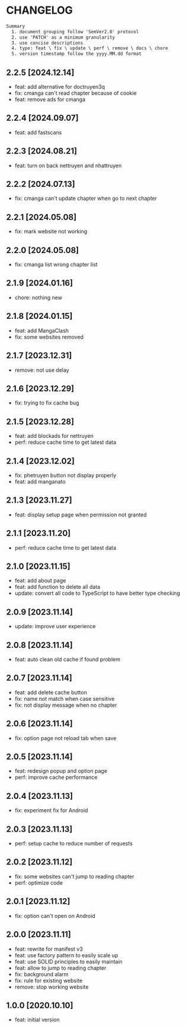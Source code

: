 # CHANGELOG

```txt
Summary
  1. document grouping follow 'SemVer2.0' protocol
  2. use 'PATCH' as a minimum granularity
  3. use concise descriptions
  4. type: feat \ fix \ update \ perf \ remove \ docs \ chore
  5. version timestamp follow the yyyy.MM.dd format
```

## 2.2.5 [2024.12.14]

- feat: add alternative for doctruyen3q
- fix: cmanga can't read chapter because of cookie
- feat: remove ads for cmanga

## 2.2.4 [2024.09.07]

- feat: add fastscans

## 2.2.3 [2024.08.21]

- feat: turn on back nettruyen and nhattruyen

## 2.2.2 [2024.07.13]

- fix: cmanga can't update chapter when go to next chapter

## 2.2.1 [2024.05.08]

- fix: mark website not working

## 2.2.0 [2024.05.08]

- fix: cmanga list wrong chapter list

## 2.1.9 [2024.01.16]

- chore: nothing new

## 2.1.8 [2024.01.15]

- feat: add MangaClash
- fix: some websites removed

## 2.1.7 [2023.12.31]

- remove: not use delay

## 2.1.6 [2023.12.29]

- fix: trying to fix cache bug

## 2.1.5 [2023.12.28]

- feat: add blockads for nettruyen
- perf: reduce cache time to get latest data

## 2.1.4 [2023.12.02]

- fix: phetruyen button not display properly
- feat: add manganato

## 2.1.3 [2023.11.27]

- feat: display setup page when permission not granted

## 2.1.1 [2023.11.20]

- perf: reduce cache time to get latest data

## 2.1.0 [2023.11.15]

- feat: add about page
- feat: add function to delete all data
- update: convert all code to TypeScript to have better type checking

## 2.0.9 [2023.11.14]

- update: improve user experience

## 2.0.8 [2023.11.14]

- feat: auto clean old cache if found problem

## 2.0.7 [2023.11.14]

- feat: add delete cache button
- fix: name not match when case sensitive
- fix: not display message when no chapter

## 2.0.6 [2023.11.14]

- fix: option page not reload tab when save

## 2.0.5 [2023.11.14]

- feat: redesign popup and option page
- perf: improve cache performance

## 2.0.4 [2023.11.13]

- fix: experiment fix for Android

## 2.0.3 [2023.11.13]

- perf: setup cache to reduce number of requests

## 2.0.2 [2023.11.12]

- fix: some websites can't jump to reading chapter
- perf: optimize code

## 2.0.1 [2023.11.12]

- fix: option can't open on Android

## 2.0.0 [2023.11.11]

- feat: rewrite for manifest v3
- feat: use factory pattern to easily scale up
- feat: use SOLID principles to easily maintain
- feat: allow to jump to reading chapter
- fix: background alarm
- fix: rule for existing website
- remove: stop working website

## 1.0.0 [2020.10.10]

- feat: initial version
